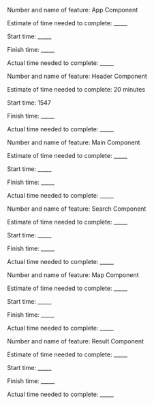 Number and name of feature: App Component

Estimate of time needed to complete: _____

Start time: _____

Finish time: _____

Actual time needed to complete: _____


Number and name of feature: Header Component

Estimate of time needed to complete: 20 minutes

Start time: 1547

Finish time: _____

Actual time needed to complete: _____


Number and name of feature: Main Component

Estimate of time needed to complete: _____

Start time: _____

Finish time: _____

Actual time needed to complete: _____


Number and name of feature: Search Component

Estimate of time needed to complete: _____

Start time: _____

Finish time: _____

Actual time needed to complete: _____


Number and name of feature: Map Component

Estimate of time needed to complete: _____

Start time: _____

Finish time: _____

Actual time needed to complete: _____


Number and name of feature: Result Component

Estimate of time needed to complete: _____

Start time: _____

Finish time: _____

Actual time needed to complete: _____